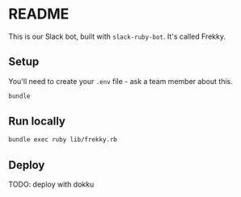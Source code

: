 # README

This is our Slack bot, built with `slack-ruby-bot`. It's called Frekky.

## Setup

You'll need to create your `.env` file - ask a team member about this.

```sh
bundle
```

## Run locally

```sh
bundle exec ruby lib/frekky.rb
```

## Deploy

TODO: deploy with dokku
